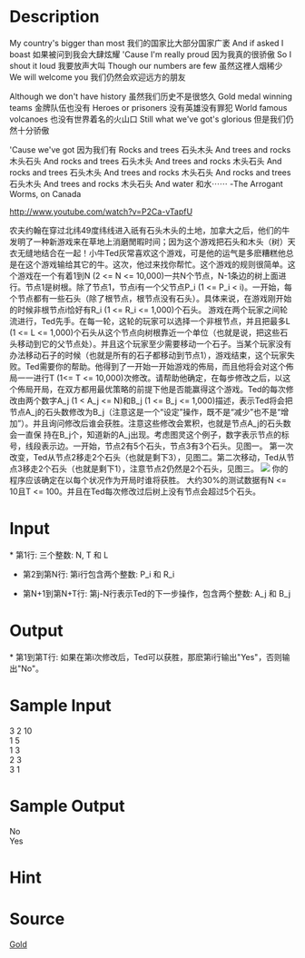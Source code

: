 
# Description

<div class="content">My country&#39;s bigger than most		我们的国家比大部分国家广袤
And if asked I boast			如果被问到我会大肆炫耀
&#39;Cause I&#39;m really proud			因为我真的很骄傲
So I shout it loud			我要放声大叫
Though our numbers are few		虽然这裡人烟稀少
We will welcome you			我们仍然会欢迎远方的朋友

Although we don&#39;t have history		虽然我们历史不是很悠久
Gold medal winning teams		金牌队伍也没有
Heroes or prisoners			没有英雄没有罪犯
World famous volcanoes			也没有世界着名的火山口
Still what we&#39;ve got&#39;s glorious		但是我们仍然十分骄傲

&#39;Cause we&#39;ve got			因为我们有
Rocks and trees				石头木头
And trees and rocks			木头石头
And rocks and trees			石头木头
And trees and rocks			木头石头
And rocks and trees			石头木头
And trees and rocks			木头石头
And rocks and trees			石头木头
And trees and rocks			木头石头
And water 				和水⋯⋯
    -The Arrogant Worms, on Canada

http://www.youtube.com/watch?v=P2Ca-vTapfU

农夫约翰在穿过北纬49度纬线进入祇有石头木头的土地，加拿大之后，他们的牛发明了一种新游戏来在草地上消磨閒暇时间；因为这个游戏把石头和木头（树）天衣无缝地结合在一起！小牛Ted灰常喜欢这个游戏，可是他的运气是多麽糟糕他总是在这个游戏输给其它的牛。这次，他过来找你帮忙。这个游戏的规则很简单。这个游戏在一个有着1到N (2 &lt;= N &lt;= 10,000)一共N个节点，N-1条边的树上面进行。节点1是树根。除了节点1，节点i有一个父节点P_i (1 &lt;= P_i &lt; i)。一开始，每个节点都有一些石头（除了根节点，根节点没有石头）。具体来说，在游戏刚开始的时候非根节点i恰好有R_i (1 &lt;= R_i &lt;= 1,000)个石头。
游戏在两个玩家之间轮流进行，Ted先手。在每一轮，这轮的玩家可以选择一个非根节点，并且把最多L (1 &lt;= L &lt;= 1,000)个石头从这个节点向树根靠近一个单位（也就是说，把这些石头移动到它的父节点处）。并且这个玩家至少需要移动一个石子。当某个玩家没有办法移动石子的时候（也就是所有的石子都移动到节点1），游戏结束，这个玩家失败。Ted需要你的帮助。他得到了一开始一开始游戏的佈局，而且他将会对这个佈局一一进行T (1&lt;= T &lt;= 10,000)次修改。请帮助他确定，在每步修改之后，以这个佈局开局，在双方都用最优策略的前提下他是否能赢得这个游戏。Ted的每次修改由两个数字A_j (1 &lt; A_j &lt;= N)和B_j (1 &lt;= B_j &lt;= 1,000)描述，表示Ted将会把节点A_j的石头数修改为B_j（注意这是一个“设定”操作，既不是“减少”也不是“增加”）。并且询问修改后谁会获胜。注意这些修改会累积，也就是节点A_j的石头数会一直保
持在B_j个，知道新的A_j出现。考虑图灵这个例子，数字表示节点的标号，线段表示边。一开始，节点2有5个石头，节点3有3个石头。见图一。
第一次改变，Ted从节点2移走2个石头（也就是剩下3），见图二。第二次移动，Ted从节点3移走2个石头（也就是剩下1），注意节点2仍然是2个石头，见图三。
   <img border="0" src="/source/bzoj/1777/img/aHR0cHM6Ly9seWRzeS5jb20vSnVkZ2VPbmxpbmUvaW1hZ2VzLzE3NzcuanBn.jpg"/>
你的程序应该确定在以每个状况作为开局时谁将获胜。
大约30%的测试数据有N &lt;= 10且T &lt;= 100。并且在Ted每次修改过后树上没有节点会超过5个石头。
</div>

# Input

<div class="content">* 第1行: 三个整数: N, T 和 L

* 第2到第N行: 第i行包含两个整数: P_i 和 R_i

* 第N+1到第N+T行: 第j-N行表示Ted的下一步操作，包含两个整数: A_j 和 B_j

</div>

# Output

<div class="content">* 第1到第T行: 如果在第i次修改后，Ted可以获胜，那麽第i行输出&#34;Yes&#34;，否则输出&#34;No&#34;。
</div>

# Sample Input

<div class="content"><span class="sampledata">3 2 10<br/>
1 5<br/>
1 3<br/>
2 3<br/>
3 1<br/>
</span></div>

# Sample Output

<div class="content"><span class="sampledata">No<br/>
Yes<br/>
</span></div>

# Hint

<div class="content"><p></p></div>

# Source

<div class="content"><p><a href="problemset.php?search=Gold">Gold</a></p></div>

